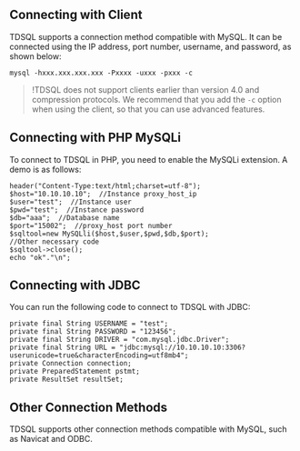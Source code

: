 ## Connecting with Client
TDSQL supports a connection method compatible with MySQL. It can be connected using the IP address, port number, username, and password, as shown below:
```
mysql -hxxx.xxx.xxx.xxx -Pxxxx -uxxx -pxxx -c
```
>!TDSQL does not support clients earlier than version 4.0 and compression protocols. We recommend that you add the `-c` option when using the client, so that you can use advanced features.

## Connecting with PHP MySQLi
To connect to TDSQL in PHP, you need to enable the MySQLi extension. A demo is as follows:
```
header("Content-Type:text/html;charset=utf-8");
$host="10.10.10.10";  //Instance proxy_host_ip
$user="test";  //Instance user
$pwd="test";  //Instance password
$db="aaa";  //Database name
$port="15002";  //proxy_host port number
$sqltool=new MySQLli($host,$user,$pwd,$db,$port);
//Other necessary code
$sqltool->close();
echo "ok"."\n";
```

## Connecting with JDBC
You can run the following code to connect to TDSQL with JDBC:
```
private final String USERNAME = "test";  
private final String PASSWORD = "123456"; 
private final String DRIVER = "com.mysql.jdbc.Driver";   
private final String URL = "jdbc:mysql://10.10.10.10:3306?userunicode=true&characterEncoding=utf8mb4";  
private Connection connection;  
private PreparedStatement pstmt;  
private ResultSet resultSet;  
```

## Other Connection Methods
TDSQL supports other connection methods compatible with MySQL, such as Navicat and ODBC.
